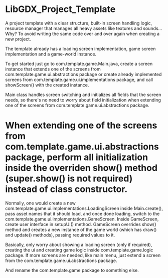 # LibGDX_Project_Template
A project template with a clear structure, built-in screen handling logic, resource manager that manages all heavy assets like textures and sounds... Why? To avoid writing the same code over and over again when creating a new project.

The template already has a loading screen implementation, game screen implementation and a game-world instance. 

To get started just go to com.template.game.Main.java, create a screen instance that extends one of the screens from com.template.game.ui.abstractions package or create already implemented screens from com.template.game.ui.implementations package, and call showScreen() with the created instance. 

Main class handles screen switching and initializes all fields that the screen needs, so there's no need to worry about field initialization when extending one of the screens from com.template.game.ui.abstractions package.

# When extending one of the screens from com.template.game.ui.abstractions package, perform all initialization inside the overriden show() method (super.show() is not required) instead of class constructor.

Normally, one would create a new com.template.game.ui.implementations.LoadingScreen inside Main.create(), pass asset names that it should load, and once done loading, switch to the com.template.game.ui.implementations.GameScreen. Inside GameScreen, create user interface in setupUI() method. GameScreen overrides show() method and creates a new instance of the game world (which has draw() and update() methods), passing required values to it.

Basically, only worry about showing a loading screen (only if required), creating the ui and creating game logic inside com.template.game.logic package. If more screens are needed, like main menu, just extend a screen from the com.template.game.ui.abstractions package.

And rename the com.template.game package to something else.

